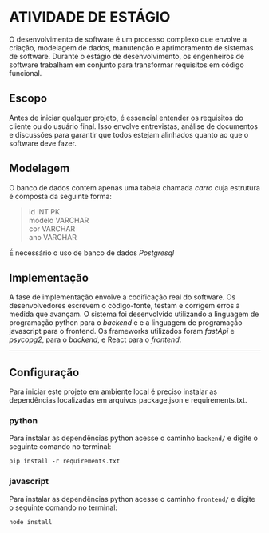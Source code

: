 # ATIVIDADE DE ESTÁGIO 

O desenvolvimento de software é um processo complexo que envolve a criação, modelagem de dados, manutenção e aprimoramento de sistemas de software. Durante o estágio de desenvolvimento, os engenheiros de software trabalham em conjunto para transformar requisitos em código funcional.

## Escopo
Antes de iniciar qualquer projeto, é essencial entender os requisitos do cliente ou do usuário final. Isso envolve entrevistas, análise de documentos e discussões para garantir que todos estejam alinhados quanto ao que o software deve fazer.

## Modelagem
O banco de dados contem apenas uma tabela chamada *carro* cuja estrutura é composta da seguinte forma:  
> id INT PK  
> modelo VARCHAR  
> cor VARCHAR  
> ano VARCHAR
  
É necessário o uso de banco de dados *Postgresql*

## Implementação
A fase de implementação envolve a codificação real do software. Os desenvolvedores escrevem o código-fonte, testam e corrigem erros à medida que avançam. O sistema foi desenvolvido utilizando a linguagem de programação python para o *backend* e e a linguagem de programação javascript para o frontend. Os frameworks utilizados foram *fastApi* e *psycopg2*, para o *backend*, e React para o *frontend*.

***
## Configuração  
Para iniciar este projeto em ambiente local é preciso instalar as dependências localizadas em arquivos package.json e requirements.txt.
### python

Para instalar as dependências python acesse o caminho ``backend/`` e digite o seguinte comando no terminal:  
  
`pip install -r requirements.txt`  

### javascript  

Para instalar as dependências python acesse o caminho ``frontend/`` e digite o seguinte comando no terminal:  
  
`node install`  
